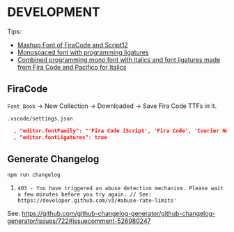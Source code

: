 # DEVELOPMENT

Tips:

- [Mashup Font of FiraCode and Script12](https://github.com/kencrocken/FiraCodeiScript)
- [Monospaced font with programming ligatures](https://github.com/tonsky/FiraCode)
- [Combined programming mono font with italics and font ligatures made from Fira Code and Pacifico for Italics](https://github.com/kosimst/Firicico)

## FiraCode

`Font Book` -> New Collection -> Downloaded -> Save Fira Code TTFs in it.

`.vscode/settings.json`

```json
  , "editor.fontFamily": "'Fira Code iScript', 'Fira Code', 'Courier New', Consolas, monospace"
  , "editor.fontLigatures": true
```

## Generate Changelog

```shell
npm run changelog
```

1. `403 - You have triggered an abuse detection mechanism. Please wait a few minutes before you try again. // See: https://developer.github.com/v3/#abuse-rate-limits'`

See: <https://github.com/github-changelog-generator/github-changelog-generator/issues/722#issuecomment-526980247>
